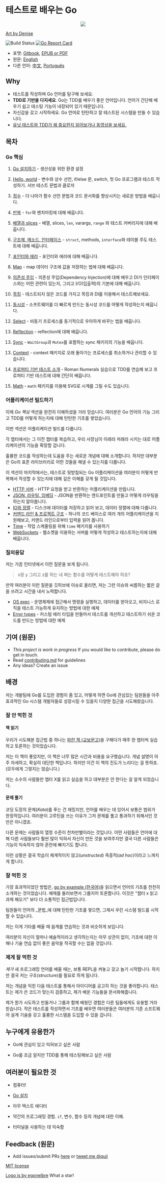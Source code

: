 <!-- # Learn Go with Tests -->
# 테스트로 배우는 Go

<p align="center">
  <img src="red-green-blue-gophers-smaller.png" />
</p>

[Art by Denise](https://twitter.com/deniseyu21)

![Build Status](https://travis-ci.org/quii/learn-go-with-tests.svg?branch=master)
[![Go Report Card](https://goreportcard.com/badge/github.com/quii/learn-go-with-tests)](https://goreportcard.com/report/github.com/quii/learn-go-with-tests)

<!-- - Formats: [Gitbook](https://quii.gitbook.io/learn-go-with-tests), [EPUB or PDF](https://github.com/quii/learn-go-with-tests/releases) -->
<!-- - Translations: [中文](https://studygolang.gitbook.io/learn-go-with-tests), [Português](https://larien.gitbook.io/aprenda-go-com-testes/) -->
- 포맷: [Gitbook](https://quii.gitbook.io/learn-go-with-tests), [EPUB or PDF](https://github.com/quii/learn-go-with-tests/releases)
- 원문: [English](https://quii.gitbook.io/learn-go-with-tests/)
- 다른 언어: [中文](https://studygolang.gitbook.io/learn-go-with-tests), [Português](https://larien.gitbook.io/aprenda-go-com-testes/)

<!-- ## Why

* Explore the Go language by writing tests
* **Get a grounding with TDD**. Go is a good language for learning TDD because it is a simple language to learn and testing is built-in
* Be confident that you'll be able to start writing robust, well-tested systems in Go
* [Watch a video, or read about why unit testing and TDD is important](why.md) -->

## Why

* 테스트를 작성하며 Go 언어를 탐구해 보세요.
* **TDD로 기반을 다지세요**. Go는 TDD를 배우기 좋은 언어입니다. 언어가 간단해 배우기 쉽고 테스팅 기능이 내장되어 있기 때문입니다.
* 자신감을 갖고 시작하세요. Go 언어로 탄탄하고 잘 테스트된 시스템을 만들 수 있습니다.
* [유닛 테스트와 TDD가 왜 중요한지 읽어보거나 동영상을 보세요.](why.md)


<!-- ## Table of contents -->
## 목차

<!-- ### Go fundamentals -->
### Go 핵심


<!-- 1. [Install Go](install-go.md) - Set up environment for productivity. -->
1. [Go 설치하기](install-go.md) - 생산성을 위한 환경 설정
<!-- 2. [Hello, world](hello-world.md) - Declaring variables, constants, if/else statements, switch, write your first go program and write your first test. Sub-test syntax and closures. -->
2. [Hello, world](hello-world.md) - 변수와 상수 선언, if/else 문, switch, 첫 Go 프로그램과 테스트 작성하기. 서브 테스트 문법과 클로저
<!-- 3. [Integers](integers.md) - Further Explore function declaration syntax and learn new ways to improve the documentation of your code. -->
3. [정수](integers.md) - 더 나아가 함수 선언 문법과 코드 문서화를 향상시키는 새로운 방법을 배웁니다.
<!-- 4. [Iteration](iteration.md) - Learn about `for` and benchmarking. -->
4. [반복](iteration.md) - `for`와 벤치마킹에 대해 배웁니다.
<!-- 5. [Arrays and slices](arrays-and-slices.md) - Learn about arrays, slices, `len`, varargs, `range` and test coverage. -->
5. [배열과 slices](arrays-and-slices.md) - 배열, slices, `len`, varargs, `range` 와 테스트 커버리지에 대해 배웁니다.
<!-- 6. [Structs, methods & interfaces](structs-methods-and-interfaces.md) - Learn about `struct`, methods, `interface` and table driven tests. -->
6. [구조체, 메소드, 인터페이스](structs-methods-and-interfaces.md) - `struct`, methods, `interface`와 테이블 주도 테스트에 대해 배웁니다.
<!-- 7. [Pointers & errors](pointers-and-errors.md) - Learn about pointers and errors. -->
7. [포인터와 에러](pointers-and-errors.md) - 포인터와 에러에 대해 배웁니다.
<!-- 8. [Maps](maps.md) - Learn about storing values in the map data structure. -->
8. [Map](maps.md) - map 데이터 구조에 값을 저장하는 법에 대해 배웁니다.
<!-- 9. [Dependency Injection](dependency-injection.md) - Learn about dependency injection, how it relates to using interfaces and a primer on io. -->
9. [의존성 주입](dependency-injection.md) - 의존성 주입(Dependency Injection)에 대해 배우고 DI가 인터페이스와는 어떤 관련이 있는지, 그리고 I/O(입출력)의 기본에 대해 배웁니다.
<!-- 10. [Mocking](mocking.md) - Take some existing untested code and use DI with mocking to test it. -->
10. [목킹](mocking.md) - 테스트되지 않은 코드를 가지고 목킹과 DI를 이용해서 테스트해보세요.
<!-- 11. [Concurrency](concurrency.md) - Learn how to write concurrent code to make your software faster. -->
11. [동시성](concurrency.md) - 소프트웨어를 더 빠르게 만드는 동시성 코드를 어떻게 작성하는지 배웁니다.
<!-- 12. [Select](select.md) - Learn how to synchronise asynchronous processes elegantly. -->
12. [Select](select.md) - 비동기 프로세스를 동기적으로 우아하게 바꾸는 법을 배웁니다.
<!-- 13. [Reflection](reflection.md) - Learn about reflection -->
13. [Reflection](reflection.md) - reflection에 대해 배웁니다.
<!-- 13. [Sync](sync.md) - Learn some functionality from the sync package including `WaitGroup` and `Mutex` -->
13. [Sync](sync.md) - `WaitGroup`과 `Mutex`를 포함하는 sync 패키지의 기능을 배웁니다.
<!-- 13. [Context](context.md) - Use the context package to manage and cancel long-running processes -->
13. [Context](context.md) - context 패키지로 오래 돌아가는 프로세스를 취소하거나 관리할 수 있습니다.
<!-- 14. [Intro to property based tests](roman-numerals.md) - Practice some TDD with the Roman Numerals kata and get a brief intro to property based tests -->
14. [프로퍼티 기반 테스트 소개](roman-numerals.md) - Roman Numerals 실습으로 TDD를 연습해 보고 프로퍼티 기반 테스트에 대해 간단히 배웁니다.
<!-- 15. [Maths](math.md) - Use the `math` package to draw an SVG clock -->
15. [Math](math.md) - `math` 패키지를 이용해 SVG로 시계를 그릴 수도 있습니다.

<!-- ### Build an application -->
### 어플리케이션 빌드하기

<!-- Now that you have hopefully digested the _Go Fundamentals_ section you have a solid grounding of a majority of Go's language features and how to do TDD. -->
이제 _Go 핵심_ 섹션을 완전히 이해하셨을 거라 믿습니다. 여러분은 Go 언어의 기능 그리고 TDD를 어떻게 하는지에 대해 탄탄한 기초를 쌓았습니다.

<!-- This next section will involve building an application. -->
이번 섹션은 어플리케이션 빌드를 다룹니다.

<!-- Each chapter will iterate on the previous one, expanding the application's functionality as our product owner dictates. -->
각 챕터에서는 그 이전 챕터를 복습하고, 우리 사장님이 이래라 저래라 시키는 대로 어플리케이션의 기능을 확장할 겁니다.

<!-- New concepts will be introduced to help facilitate writing great code but most of the new material will be learning what can be accomplished from Go's standard library. -->
훌륭한 코드를 작성하는데 도움을 주는 새로운 개념에 대해 소개합니다. 하지만 대부분은 Go의 표준 라이브러리로 어떤 것들을 해낼 수 있는지를 다룹니다.

<!-- By the end of this, you should have a strong grasp as to how to iteratively write an application in Go, backed by tests. -->
이 섹션의 마지막에서는, 테스트로 뒷받침되는 Go 어플리케이션을 여러분이 어떻게 반복해서 작성할 수 있는지에 대해 깊은 이해를 갖게 될 것입니다.

<!-- * [HTTP server](http-server.md) - We will create an application which listens to HTTP requests and responds to them.
* [JSON, routing and embedding](json.md) - We will make our endpoints return JSON and explore how to do routing.
* [IO and sorting](io.md) - We will persist and read our data from disk and we'll cover sorting data.
* [Command line & project structure](command-line.md) - Support multiple applications from one code base and read input from command line.
* [Time](time.md) - using the `time` package to schedule activities.
* [WebSockets](websockets.md) - learn how to write and test a server that uses WebSockets. -->
* [HTTP 서버](http-server.md) - HTTP 요청을 받고 반환하는 어플리케이션을 만듭니다.
* [JSON, 라우팅, 임베딩](json.md) - JSON을 반환하는 엔드포인트를 만들고 어떻게 라우팅을 하는지 알아봅니다.
* [IO와 정렬](io.md) - 디스크에 데이터를 저장하고 읽어 보고, 데이터 정렬에 대해 다룹니다.
* [커맨드 라인 & 프로젝트 구조](command-line.md) - 하나의 코드 베이스로 여러 개의 어플리케이션을 지원해보고, 커맨드 라인으로부터 입력을 읽어 봅니다.
* [Time](time.md) - 작업 스케줄링을 위해 `time` 패키지를 사용하기
* [WebSockets](websockets.md) - 웹소켓을 이용하는 서버를 어떻게 작성하고 테스트하는지에 대해 배웁니다.


<!-- ### Questions and answers -->
### 질의응답

<!-- I often run in to questions on the internets like -->
저는 가끔 인터넷에서 이런 질문을 보게 됩니다.

<!-- > How do I test my amazing function that does x, y and z -->
> x랑 y 그리고 z를 하는 내 쩌는 함수를 어떻게 테스트해야 하죠?

<!-- If you have such a question raise it as an issue on github and I'll try and find time to write a short chapter to tackle the issue. I feel like content like this is valuable as it is tackling people's _real_ questions around testing. -->
만약 여러분이 이런 질문을 깃허브에 이슈로 올리면, 저는 그런 이슈와 씨름하는 짧은 글을 쓰려고 시간을 내서 노력합니다.

<!-- * [OS exec](os-exec.md) - An example of how we can reach out to the OS to execute commands to fetch data and keep our business logic testable/
* [Error types](error-types.md) - Example of creating your own error types to improve your tests and make your code easier to work with. -->
* [OS exec](os-exec.md) - 운영체제에 접근해서 명령을 실행하고, 데이터를 받아오고, 비지니스 로직을 테스트 가능하게 유지하는 방법에 대한 예제
* [Error types](error-types.md) - 커스텀 에러 타입을 만들어서 테스트를 개선하고 테스트하기 쉬운 코드를 만드는 방법에 대한 예제

<!-- ## Contributing -->
## 기여 (원문)

* _This project is work in progress_ If you would like to contribute, please do get in touch.
* Read [contributing.md](https://github.com/quii/learn-go-with-tests/tree/842f4f24d1f1c20ba3bb23cbc376c7ca6f7ca79a/contributing.md) for guidelines
* Any ideas? Create an issue

<!-- ## Background -->
## 배경

<!-- I have some experience introducing Go to development teams and have tried different approaches as to how to grow a team from some people curious about Go into highly effective writers of Go systems. -->
저는 개발팀에 Go를 도입한 경험이 좀 있고, 어떻게 하면 Go에 관심있는 팀원들을 아주 효과적인 Go 시스템 개발자들로 성장시킬 수 있을지 다양한 접근을 시도해왔습니다.

<!-- ### What didn't work -->
### 잘 안 먹힌 것

<!-- #### Read _the_ book -->
#### 책 읽기

<!-- An approach we tried was to take [the blue book](https://www.amazon.co.uk/Programming-Language-Addison-Wesley-Professional-Computing/dp/0134190440) and every week discuss the next chapter along with the exercises. -->
우리가 시도해본 접근법 중 하나는 [파란 책 (교보문고)](http://kyobobook.co.kr/product/detailViewKor.laf?mallGb=KOR&ejkGb=KOR&barcode=9788960778320&orderClick=JAj)을 구해다가 매주 한 챕터씩 실습하고 토론하는 것이었습니다.

<!-- I love this book but it requires a high level of commitment. The book is very detailed in explaining concepts, which is obviously great but it means that the progress is slow and steady - this is not for everyone. -->
저는 이 책이 좋았지만, 이 책은 너무 많은 시간과 비용을 요구했습니다. 개념 설명이 아주 자세하고, 확실히 대단한 책입니다. 하지만 이건 이 책의 진도가 느리다는 걸 뜻하죠. (모두에게 그렇지는 않습니다.)

<!-- I found that whilst a small number of people would read chapter X and do the exercises, many people didn't. -->
저는 소수의 사람들만 챕터 X를 읽고 실습을 하고 대부분은 안 한다는 걸 알게 되었습니다.

<!-- #### Solve some problems -->
#### 문제 풀기

<!-- Katas are fun but they are usually limited in their scope for learning a language; you're unlikely to use goroutines to solve a kata. -->
코딩 도장의 문제(_Kata_)를 푸는 건 재밌지만, 언어를 배우는 데 있어서 보통은 범위가 한정적입니다. 여러분이 고루틴을 쓰는 이유가 그저 문제를 풀고 통과하기 위해서인 것만은 아니겠죠.

<!-- Another problem is when you have varying levels of enthusiasm. Some people just learn way more of the language than others and when demonstrating what they have done end up confusing people with features the others are not familiar with. -->
다른 문제는 사람들의 열정 수준이 천차만별이라는 것입니다. 어떤 사람들은 언어에 대해 다른 사람들보다 훨씬 많이 익혀서 자신이 만든 것을 보여주지만 결국 다른 사람들은 기능이 익숙하지 않아 혼란에 빠지기도 합니다.

<!-- This ends up making the learning feel quite _unstructured_ and _ad hoc_. -->
이런 상황은 결국 학습이 체계적이지 않고(_unstructed_) 즉흥적(_ad hoc_)이라고 느껴지게 합니다.

<!-- ### What did work -->
### 잘 먹힌 것

<!-- By far the most effective way was by slowly introducing the fundamentals of the language by reading through [go by example](https://gobyexample.com/), exploring them with examples and discussing them as a group. This was a more interactive approach than "read chapter x for homework". -->
가장 효과적이었던 방법은, [go by example (한국어)](https://mingrammer.com/gobyexample/)을 읽으면서 언어의 기초를 천천히 소개하는 것이었습니다. 예제를 둘러보면서 그룹지어 토론합니다. 이것은 "챕터 x 읽고 과제 해오기" 보다 더 소통적인 접근법입니다.

<!-- Over time the team gained a solid foundation of the _grammar_ of the language so we could then start to build systems. -->
팀원들이 언어의 _문법_에 대해 탄탄한 기초를 쌓으면, 그제서 우린 시스템 빌드를 시작할 수 있습니다.

<!-- This to me seems analogous to practicing scales when trying to learn guitar. -->
저는 이게 기타를 배울 때 음계를 연습하는 것과 비슷하게 보입니다.

<!-- It doesn't matter how artistic you think you are, you are unlikely to write good music without understanding the fundamentals and practicing the mechanics. -->
여러분이 자신이 얼마나 예술적이라고 생각하는지는 아무 상관이 없이, 기초에 대한 이해나 기술 연습 없이 좋은 음악을 작곡할 수는 없을 것입니다.

<!-- ### What works for me -->
### 제게 잘 먹힌 것

<!-- When _I_ learn a new programming language I usually start by messing around in a REPL but eventually, I need more structure. -->
_제가_ 새 프로그래밍 언어를 배울 때는, 보통 REPL을 켜놓고 갖고 놀기 시작합니다. 하지만 결국 저는 구조(structure)를 필요로 하게 됩니다.

<!-- What I like to do is explore concepts and then solidify the ideas with tests. Tests verify the code I write is correct and documents the feature I have learned. -->
저는 개념을 익힌 다음 테스트를 통해서 아이디어를 공고히 하는 것을 좋아합니다. 테스트는 제가 쓴 코드가 맞는지 검증하고, 제가 배운 기능들을 문서화해줍니다.

<!-- Taking my experience of learning with a group and my own personal way I am going to try and create something that hopefully proves useful to other teams. Learning the fundamentals by writing small tests so that you can then take your existing software design skills and ship some great systems. -->
제가 뭔가 시도하고 만들거나 그룹과 함께 배웠던 경험은 다른 팀들에게도 유용할 거라 빋습니다. 작은 테스트를 작성하면서 기초를 배우면 여러분들은 여러분의 기존 소프트웨어 설계 기술을 갖고 훌륭한 시스템을 도입할 수 있을 겁니다.

<!-- ## Who this is for -->
## 누구에게 유용한가

<!-- * People who are interested in picking up Go. -->
* Go에 관심이 있고 익혀보고 싶은 사람
<!-- * People who already know some Go, but want to explore testing with TDD. -->
* Go를 조금 알지만 TDD를 통해 테스팅해보고 싶은 사람

<!-- ## What you'll need -->
## 여러분이 필요한 것

<!-- * A computer! -->
* 컴퓨터!
<!-- * [Installed Go](https://golang.org/) -->
* [Go 설치](https://golang.org/)
<!-- * A text editor -->
* 아무 텍스트 에디터
<!-- * Some experience with programming. Understanding of concepts like `if`, variables, functions etc. -->
* 약간의 프로그래밍 경험. `if`, 변수, 함수 등의 개념에 대한 이해.
<!-- * Comfortable with using the terminal -->
* 터미널을 사용하는 데 익숙함

<!-- ## Feedback -->
## Feedback (원문)

* Add issues/submit PRs [here](https://github.com/quii/learn-go-with-tests) or [tweet me @quii](https://twitter.com/quii)

[MIT license](LICENSE.md)

[Logo is by egonelbre](https://github.com/egonelbre) What a star!
